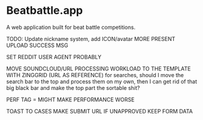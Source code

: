 # Beatbattle.app

A web application built for beat battle competitions.

TODO: Update nickname system, add ICON/avatar
MORE PRESENT UPLOAD SUCCESS MSG

SET REDDIT USER AGENT PROBABLY

MOVE SOUNDCLOUD/URL PROCESSING WORKLOAD TO THE TEMPLATE WITH ZINGGRID (URL AS REFERENCE)
for searches, should I move the search bar to the top and process them on my own, then I can get rid of that big black bar and make the top part the sortable shit?

PERF TAG = MIGHT MAKE PERFORMANCE WORSE

TOAST TO CASES
MAKE SUBMIT URL IF UNAPPROVED KEEP FORM DATA